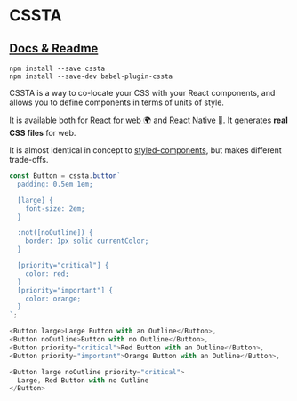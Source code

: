 # CSSTA

## [Docs & Readme](https://jacobp100.gitbooks.io/cssta/content/)

```
npm install --save cssta
npm install --save-dev babel-plugin-cssta
```

CSSTA is a way to co-locate your CSS with your React components, and allows you to define components in terms of units of style.

It is available both for [React for web 🌍](./web.md) and [React Native 📱](./native.md). It generates **real CSS files** for web.

It is almost identical in concept to [styled-components](https://github.com/styled-components/styled-components), but makes different trade-offs.

```js
const Button = cssta.button`
  padding: 0.5em 1em;

  [large] {
    font-size: 2em;
  }

  :not([noOutline]) {
    border: 1px solid currentColor;
  }

  [priority="critical"] {
    color: red;
  }
  [priority="important"] {
    color: orange;
  }
`;

<Button large>Large Button with an Outline</Button>,
<Button noOutline>Button with no Outline</Button>,
<Button priority="critical">Red Button with an Outline</Button>,
<Button priority="important">Orange Button with an Outline</Button>,

<Button large noOutline priority="critical">
  Large, Red Button with no Outline
</Button>
```
